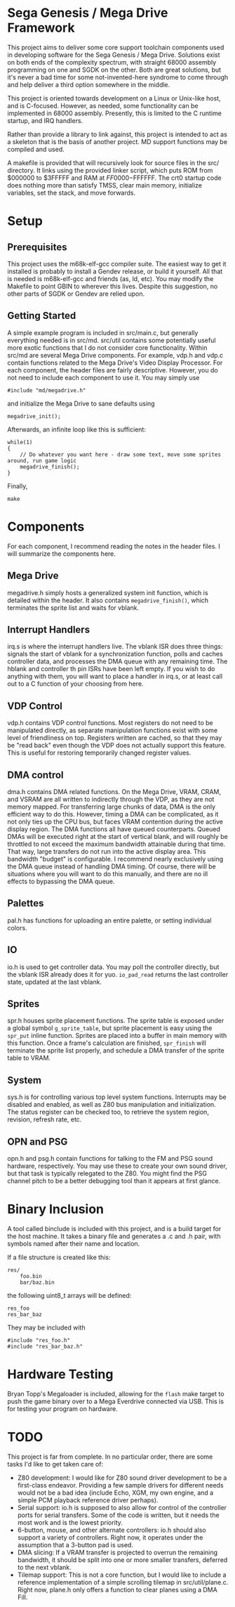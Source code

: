 Sega Genesis / Mega Drive Framework
===================================

This project aims to deliver some core support toolchain components used in developing software for the Sega Genesis / Mega Drive. Solutions exist on both ends of the complexity spectrum, with straight 68000 assembly programming on one and SGDK on the other. Both are great solutions, but it's never a bad time for some not-invented-here syndrome to come through and help deliver a third option somewhere in the middle.

This project is oriented towards development on a Linux or Unix-like host, and is C-focused. However, as needed, some functionality can be implemented in 68000 assembly. Presently, this is limited to the C runtime startup, and IRQ handlers.

Rather than provide a library to link against, this project is intended to act as a skeleton that is the basis of another project. MD support functions may be compiled and used.

A makefile is provided that will recursively look for source files in the src/ directory. It links using the provided linker script, which puts ROM from $000000 to $3FFFFF and RAM at $FF0000-$FFFFFF.
The crt0 startup code does nothing more than satisfy TMSS, clear main memory, initialize variables, set the stack, and move forwards.

Setup
=====

Prerequisites
-------------
This project uses the m68k-elf-gcc compiler suite. The easiest way to get it installed is probably to install a Gendev release, or build it yourself. All that is needed is m68k-elf-gcc and friends (as, ld, etc). You may modify the Makefile to point GBIN to wherever this lives. Despite this suggestion, no other parts of SGDK or Gendev are relied upon.

Getting Started
---------------
A simple example program is included in src/main.c, but generally everything needed is in src/md. src/util contains some potentially useful more exotic functions that I do not consider core functionality.
Within src/md are several Mega Drive components. For example, vdp.h and vdp.c contain functions related to the Mega Drive's Video Display Processor. For each component, the header files are fairly descriptive.
However, you do not need to include each component to use it. You may simply use

`#include "md/megadrive.h"`

and initialize the Mega Drive to sane defaults using

`megadrive_init();`

Afterwards, an infinite loop like this is sufficient:

```
while(1)
{
	// Do whatever you want here - draw some text, move some sprites around, run game logic
	megadrive_finish();
}
```

Finally,

`make`

Components
==========
For each component, I recommend reading the notes in the header files. I will summarize the components here.

Mega Drive
----------
megadrive.h simply hosts a generalized system init function, which is detailed within the header. It also contains `megadrive_finish()`, which terminates the sprite list and waits for vblank.

Interrupt Handlers
------------------
irq.s is where the interrupt handlers live. The vblank ISR does three things: signals the start of vblank for a synchronization function, polls and caches controller data, and processes the DMA queue with any remaining time.
The hblank and controller th pin ISRs have been left empty. If you wish to do anything with them, you will want to place a handler in irq.s, or at least call out to a C function of your choosing from here.

VDP Control
-----------
vdp.h contains VDP control functions. Most registers do not need to be manipulated directly, as separate manipulation functions exist with some level of friendliness on top. Registers written are cached, so that they may be "read back" even though the VDP does not actually support this feature. This is useful for restoring temporarily changed register values.

DMA control
-----------
dma.h contains DMA related functions. On the Mega Drive, VRAM, CRAM, and VSRAM are all written to indirectly through the VDP, as they are not memory mapped. For transferring large chunks of data, DMA is the only efficient way to do this. However, timing a DMA can be complicated, as it not only ties up the CPU bus, but faces VRAM contention during the active display region.
The DMA functions all have queued counterparts. Queued DMAs will be executed right at the start of vertical blank, and will roughly be throttled to not exceed the maximum bandwidth attainable during that time. That way, large transfers do not run into the active display area. This bandwidth "budget" is configurable.
I recommend nearly exclusively using the DMA queue instead of handling DMA timing. Of course, there will be situations where you will want to do this manually, and there are no ill effects to bypassing the DMA queue.

Palettes
--------
pal.h has functions for uploading an entire palette, or setting individual colors.

IO
--
io.h is used to get controller data. You may poll the controller directly, but the vblank ISR already does it for yuo. `io_pad_read` returns the last controller state, updated at the last vblank.

Sprites
-------
spr.h houses sprite placement functions. The sprite table is exposed under a global symbol `g_sprite_table`, but sprite placement is easy using the `spr_put` inline function. Sprites are placed into a buffer in main memory with this function. Once a frame's calculation are finished, `spr_finish` will terminate the sprite list properly, and schedule a DMA transfer of the sprite table to VRAM.

System
------
sys.h is for controlling various top level system functions. Interrupts may be disabled and enabled, as well as Z80 bus manipulation and initialization. The status register can be checked too, to retrieve the system region, revision, refresh rate, etc.

OPN and PSG
-----------
opn.h and psg.h contain functions for talking to the FM and PSG sound hardware, respectively. You may use these to create your own sound driver, but that task is typically relegated to the Z80. You might find the PSG channel pitch to be a better debugging tool than it appears at first glance.

Binary Inclusion
================

A tool called binclude is included with this project, and is a build target for the host machine. It takes a binary file and generates a .c and .h pair, with symbols named after their name and location.

If a file structure is created like this:

```
res/
    foo.bin
    bar/baz.bin
```

the following uint8_t arrays will be defined:

```
res_foo
res_bar_baz
```

They may be included with

```
#include "res_foo.h"
#include "res_bar_baz.h"
```

Hardware Testing
================

Bryan Topp's Megaloader is included, allowing for the `flash` make target to push the game binary over to a Mega Everdrive connected via USB. This is for testing your program on hardware.

TODO
====

This project is far from complete. In no particular order, there are some tasks I'd like to get taken care of:

* Z80 development:
I would like for Z80 sound driver development to be a first-class endeavor. Providing a few sample drivers for different needs would not be a bad idea (include Echo, XGM, my own engine, and a simple PCM playback reference driver perhaps).
* Serial support:
io.h is supposed to also allow for control of the controller ports for serial transfers. Some of the code is written, but it needs the most work and is the lowest priority.
* 6-button, mouse, and other alternate controllers:
io.h should also support a variety of controllers. Right now, it operates under the assumption that a 3-button pad is used.
* DMA slicing:
If a VRAM transfer is projected to overrun the remaining bandwidth, it should be split into one or more smaller transfers, deferred to the next vblank.
* Tilemap support:
This is not a core function, but I would like to include a reference implementation of a simple scrolling tilemap in src/util/plane.c. Right now, plane.h only offers a function to clear planes using a DMA Fill.
